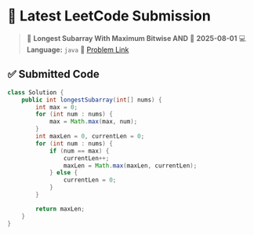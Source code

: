 # 🧠 Latest LeetCode Submission

> 📌 **Longest Subarray With Maximum Bitwise AND**
> 📅 **2025-08-01**
> 💻 **Language:** `java`
> 🔗 [Problem Link](https://leetcode.com/problems/longest-subarray-with-maximum-bitwise-and/)

## ✅ Submitted Code

```java
class Solution {
    public int longestSubarray(int[] nums) {
        int max = 0;
        for (int num : nums) {
            max = Math.max(max, num);
        }
        int maxLen = 0, currentLen = 0;
        for (int num : nums) {
            if (num == max) {
                currentLen++;
                maxLen = Math.max(maxLen, currentLen);
            } else {
                currentLen = 0;
            }
        }

        return maxLen;
    }
}

```

<!-- Updated: 2025-08-01 23:38:30.093477 -->
